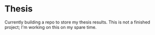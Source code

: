 # Thesis
Currently building a repo to store my thesis results.
This is not a finished project; I'm working on this on my spare time.
